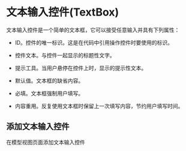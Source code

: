 # 文本输入控件(TextBox)

文本输入控件是一个简单的文本框，它可以接受任意输入并具有下列属性：

* ID。控件的唯一标识。这是在代码中引用操作控件时要使用的标识。

* 控件文本。与控件一起显示的标题性文字。

* 提示工具。当用户悬停在控件上时，显示的提示性文本。

* 默认值。文本框的缺省内容。

* 必填。文本框强制用户填写。

* 内容重用。反复使用文本框时保留上一次填写内容，节约用户填写时间。

## 添加文本输入控件

在模型视图页面添加文本输入控件